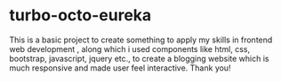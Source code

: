 # turbo-octo-eureka
This is a basic project to create something to apply my skills in frontend web development ,
along which i used components like html, css, bootstrap, javascript, jquery etc., 
to create  a blogging website which is much responsive and made user feel interactive.
Thank you!

